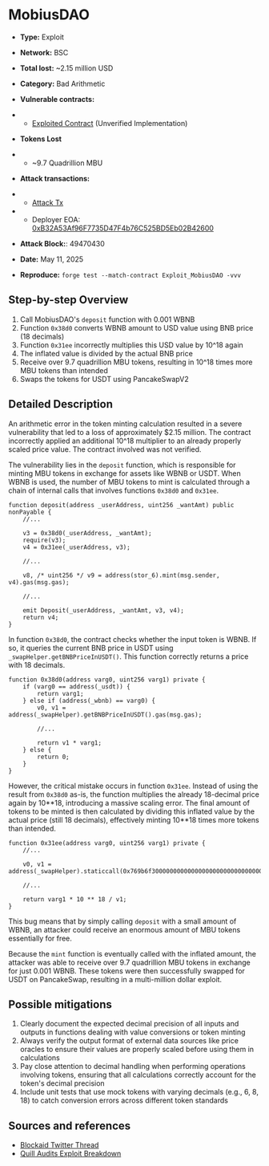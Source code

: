 # MobiusDAO

- **Type:** Exploit
- **Network:** BSC
- **Total lost:** ~2.15 million USD
- **Category:** Bad Arithmetic
- **Vulnerable contracts:**
- - [Exploited Contract](https://bscscan.com/address/0x95e92b09b89cf31fa9f1eca4109a85f88eb08531) (Unverified Implementation)
- **Tokens Lost**
- - ~9.7 Quadrillion MBU

- **Attack transactions:**
- - [Attack Tx](https://bscscan.com/tx/0x2a65254b41b42f39331a0bcc9f893518d6b106e80d9a476b8ca3816325f4a150)

- - Deployer EOA: [0xB32A53Af96F7735D47F4b76C525BD5Eb02B42600](https://bscscan.com/address/0xB32A53Af96F7735D47F4b76C525BD5Eb02B42600)

- **Attack Block:**: 49470430
- **Date:** May 11, 2025
- **Reproduce:** `forge test --match-contract Exploit_MobiusDAO -vvv`

## Step-by-step Overview

1. Call MobiusDAO's `deposit` function with 0.001 WBNB
2. Function `0x38d0` converts WBNB amount to USD value using BNB price (18 decimals)
3. Function `0x31ee` incorrectly multiplies this USD value by 10^18 again
4. The inflated value is divided by the actual BNB price
5. Receive over 9.7 quadrillion MBU tokens, resulting in 10^18 times more MBU tokens than intended
6. Swaps the tokens for USDT using PancakeSwapV2

## Detailed Description

An arithmetic error in the token minting calculation resulted in a severe vulnerability that led to a loss of approximately $2.15 million. The contract incorrectly applied an additional 10^18 multiplier to an already properly scaled price value. The contract involved was not verified.

The vulnerability lies in the `deposit` function, which is responsible for minting MBU tokens in exchange for assets like WBNB or USDT. When WBNB is used, the number of MBU tokens to mint is calculated through a chain of internal calls that involves functions `0x38d0` and `0x31ee`.

```solidity
function deposit(address _userAddress, uint256 _wantAmt) public nonPayable {
    //...

    v3 = 0x38d0(_userAddress, _wantAmt);
    require(v3);
    v4 = 0x31ee(_userAddress, v3);
    
    //...

    v8, /* uint256 */ v9 = address(stor_6).mint(msg.sender, v4).gas(msg.gas);
   
    //...

    emit Deposit(_userAddress, _wantAmt, v3, v4);
    return v4;
}
```

In function `0x38d0`, the contract checks whether the input token is WBNB. If so, it queries the current BNB price in USDT using `_swapHelper.getBNBPriceInUSDT()`. This function correctly returns a price with 18 decimals.

```solidity
function 0x38d0(address varg0, uint256 varg1) private { 
    if (varg0 == address(_usdt)) {
        return varg1;
    } else if (address(_wbnb) == varg0) {
        v0, v1 = address(_swapHelper).getBNBPriceInUSDT().gas(msg.gas);
        
        //...

        return v1 * varg1;
    } else {
        return 0;
    }
}
```

However, the critical mistake occurs in function `0x31ee`. Instead of using the result from `0x38d0` as-is, the function multiplies the already 18-decimal price again by 10\*\*18, introducing a massive scaling error. The final amount of tokens to be minted is then calculated by dividing this inflated value by the actual price (still 18 decimals), effectively minting 10\*\*18 times more tokens than intended.

```solidity
function 0x31ee(address varg0, uint256 varg1) private { 
    //...
    
    v0, v1 = address(_swapHelper).staticcall(0x769b6f3000000000000000000000000000000000000000000000000000000000).gas(msg.gas);
    
    //...

    return varg1 * 10 ** 18 / v1;
}
```

This bug means that by simply calling `deposit` with a small amount of WBNB, an attacker could receive an enormous amount of MBU tokens essentially for free.

Because the `mint` function is eventually called with the inflated amount, the attacker was able to receive over 9.7 quadrillion MBU tokens in exchange for just 0.001 WBNB. These tokens were then successfully swapped for USDT on PancakeSwap, resulting in a multi-million dollar exploit.

## Possible mitigations

1. Clearly document the expected decimal precision of all inputs and outputs in functions dealing with value conversions or token minting
2. Always verify the output format of external data sources like price oracles to ensure their values are properly scaled before using them in calculations
3. Pay close attention to decimal handling when performing operations involving tokens, ensuring that all calculations correctly account for the token's decimal precision
4. Include unit tests that use mock tokens with varying decimals (e.g., 6, 8, 18) to catch conversion errors across different token standards

## Sources and references

- [Blockaid Twitter Thread](https://x.com/blockaid_/status/1921476644092452922)
- [Quill Audits Exploit Breakdown](https://www.quillaudits.com/blog/hack-analysis/mobius-token-exploit-breakdown)